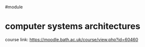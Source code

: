 #module 
# computer systems architectures
course link: https://moodle.bath.ac.uk/course/view.php?id=60460